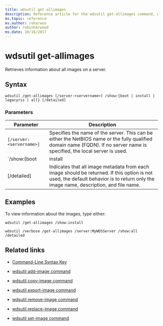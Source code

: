 ```yaml
---
title: wdsutil get-allimages
description: Reference article for the wdsutil get-allimages command, which retrieves information about all images on a server.
ms.topic: reference
ms.author: roharwoo
author: robinharwood
ms.date: 10/16/2017
---
```


# wdsutil get-allimages



Retrieves information about all images on a server.

## Syntax

```
wdsutil /get-allimages [/server:<servername>] /show:{boot | install | legacyris | all} [/detailed]
```

### Parameters

| Parameter | Description |
|--|--|
| `[/server:<servername>]` | Specifies the name of the server. This can be either the NetBIOS name or the fully qualified domain name (FQDN). If no server name is specified, the local server is used. |
| `/show:{boot | install | legacyris | all}` | Where **boot** returns only boot images, **install** returns install images as well as information about the image groups that contain them, **LegacyRis** returns only remote Installation Services (RIS) images, and **All** returns boot image information, install image information (including information about the image groups), and RIS image information. |
| [/detailed] | Indicates that all image metadata from each image should be returned. If this option is not used, the default behavior is to return only the image name, description, and file name. |

## Examples

To view information about the images, type either:

```
wdsutil /get-allimages /show:install
```

```
wdsutil /verbose /get-allimages /server:MyWDSServer /show:all /detailed
```

## Related links

- [Command-Line Syntax Key](command-line-syntax-key.md)

- [wdsutil add-image command](wdsutil-add-image.md)

- [wdsutil copy-image command](wdsutil-copy-image.md)

- [wdsutil export-image command](wdsutil-export-image.md)

- [wdsutil remove-image command](wdsutil-remove-image.md)

- [wdsutil replace-image command](wdsutil-replace-image.md)

- [wdsutil set-image command](wdsutil-set-image.md)
